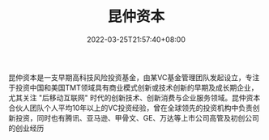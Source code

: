 ﻿---
weight: 
title: "昆仲资本"
description: "昆仲资本是一支早期高科技风险投资基金，由某VC基金管理团队发起设立，专注于投资中国和美国TMT领域具有商业模式创新或技术创新的早期及成长期企业，尤其关注 '后移动互联网' 时代..."
date: 2022-03-25T21:57:40+08:00
lastmod: 2022-03-25T16:45:40+08:00
draft: false
authors: ["Metabd"]
featuredImage: "kunzhongziben.jpg"
link: ""
tags: ["投资机构","昆仲资本"]
categories: ["navigation"]
navigation: ["投资机构"]
lightgallery: true
toc: true
pinned: false
recommend: false
recommend1: false
---
昆仲资本是一支早期高科技风险投资基金，由某VC基金管理团队发起设立，专注于投资中国和美国TMT领域具有商业模式创新或技术创新的早期及成长期企业，尤其关注 "后移动互联网" 时代的创新技术、创新消费与企业服务领域。昆仲资本合伙人团队个人平均10年以上的VC投资经验，曾在全球领先的投资机构中负责创新投资，同时也有腾讯、亚马逊、甲骨文、GE、万达等上市公司高管及初创公司的创业经历
